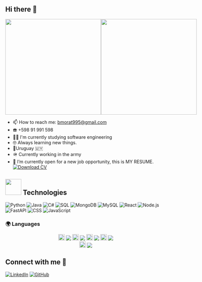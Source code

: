 ## Hi there 👋
<div style="display: flex; align-items: center;">
  <img src="https://github.com/user-attachments/assets/cfa7ff29-eba5-4e65-baea-8634775e3eba" width="300">
  <img src="https://camo.githubusercontent.com/d1e9733ec79822bcadf8b9a1035840ee511e2f022fe9f652cc163db23dc171d3/68747470733a2f2f6d656469612e67697068792e636f6d2f6d656469612f53576f536b4e36447854737a71494b4571762f67697068792e676966" width="300">
</div>

- 📫 How to reach me: bmorat995@gmail.com
- ☎️ +598 91 991 598
- 🧑‍🎓 I'm currently studying software engineering
- 🤓 Always learning new things.
- 📍Uruguay 🇺🇾
- 🪖 Currently working in the army
- 🤔 I’m currently open for a new job opportunity, this is MY RESUME.   [![Download CV](https://img.shields.io/badge/Download%20CV-PDF-red?style=for-the-badge&logo=adobe)](https://drive.google.com/file/d/1rctZG9YaghcUvrm7_KtDBzS5_R1NcXXD/view?usp=drive_link)


## <img src="https://raw.githubusercontent.com/7oSkaaa/7oSkaaa/main/Images/Programming_Languages.gif" width="50"> Technologies  

![Python](https://img.shields.io/badge/Python-3776AB?style=for-the-badge&logo=python&logoColor=white)
![Java](https://img.shields.io/badge/Java-ED8B00?style=for-the-badge&logo=java&logoColor=white)
![C#](https://img.shields.io/badge/C%23-239120?style=for-the-badge&logo=c-sharp&logoColor=white)
![SQL](https://img.shields.io/badge/SQL-CC2927?style=for-the-badge&logo=microsoft-sql-server&logoColor=white)
![MongoDB](https://img.shields.io/badge/MongoDB-47A248?style=for-the-badge&logo=mongodb&logoColor=white)
![MySQL](https://img.shields.io/badge/MySQL-4479A1?style=for-the-badge&logo=mysql&logoColor=white)
![React](https://img.shields.io/badge/React-20232A?style=for-the-badge&logo=react&logoColor=61DAFB)
![Node.js](https://img.shields.io/badge/Node.js-43853D?style=for-the-badge&logo=node.js&logoColor=white)
![FastAPI](https://img.shields.io/badge/FastAPI-009688?style=for-the-badge&logo=fastapi&logoColor=white)
![CSS](https://img.shields.io/badge/CSS-1572B6?style=for-the-badge&logo=css3&logoColor=white)
![JavaScript](https://img.shields.io/badge/JavaScript-F7DF1E?style=for-the-badge&logo=javascript&logoColor=black)

### 🌍 Languages  
<p align="center">
  <img src="https://upload.wikimedia.org/wikipedia/en/9/9a/Flag_of_Spain.svg" width="20"/> 
  <img src="https://img.shields.io/badge/Spanish-Nativo-green?style=for-the-badge" />
  
  <img src="https://upload.wikimedia.org/wikipedia/en/a/ae/Flag_of_the_United_Kingdom.svg" width="20"/> 
  <img src="https://img.shields.io/badge/English-C2-blue?style=for-the-badge" />
  
  <img src="https://upload.wikimedia.org/wikipedia/commons/0/05/Flag_of_Brazil.svg" width="20"/> 
  <img src="https://img.shields.io/badge/Portuguese-Fluido-red?style=for-the-badge" />
  
  <img src="https://upload.wikimedia.org/wikipedia/commons/0/03/Flag_of_Italy.svg" width="20"/> 
  <img src="https://img.shields.io/badge/Italian-Básico-yellow?style=for-the-badge" />

  <br/>  
  <img src="https://upload.wikimedia.org/wikipedia/en/c/c3/Flag_of_France.svg" width="20"/> 
  <img src="https://img.shields.io/badge/French-Básico-orange?style=for-the-badge" />
</p>





## Connect with me 🤝
[![LinkedIn](https://img.shields.io/badge/LinkedIn-0077B5?style=for-the-badge&logo=linkedin&logoColor=white)](https://www.linkedin.com/in/brian-morat-39664811a/)
[![GitHub](https://img.shields.io/badge/GitHub-181717?style=for-the-badge&logo=github&logoColor=white)](https://github.com/Bmorat)

